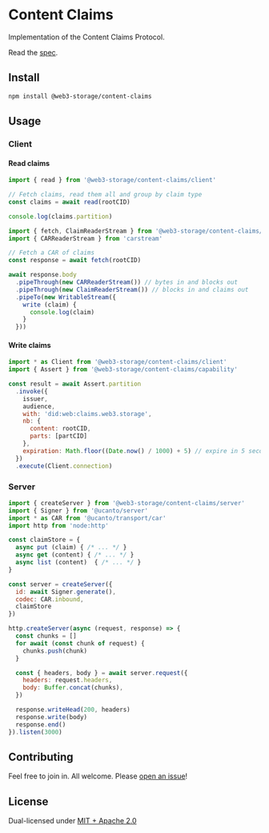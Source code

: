 # Content Claims

Implementation of the Content Claims Protocol.

Read the [spec](https://hackmd.io/@gozala/content-claims).

## Install

```sh
npm install @web3-storage/content-claims
```

## Usage

### Client

#### Read claims

```js
import { read } from '@web3-storage/content-claims/client'

// Fetch claims, read them all and group by claim type
const claims = await read(rootCID)

console.log(claims.partition)
```

```js
import { fetch, ClaimReaderStream } from '@web3-storage/content-claims/client'
import { CARReaderStream } from 'carstream'

// Fetch a CAR of claims
const response = await fetch(rootCID)

await response.body
  .pipeThrough(new CARReaderStream()) // bytes in and blocks out
  .pipeThrough(new ClaimReaderStream()) // blocks in and claims out
  .pipeTo(new WritableStream({
    write (claim) {
      console.log(claim)
    }
  }))
```

#### Write claims

```js
import * as Client from '@web3-storage/content-claims/client'
import { Assert } from '@web3-storage/content-claims/capability'

const result = await Assert.partition
  .invoke({
    issuer,
    audience,
    with: 'did:web:claims.web3.storage',
    nb: {
      content: rootCID,
      parts: [partCID]
    },
    expiration: Math.floor((Date.now() / 1000) + 5) // expire in 5 seconds
  })
  .execute(Client.connection)
```

### Server

```js
import { createServer } from '@web3-storage/content-claims/server'
import { Signer } from '@ucanto/server'
import * as CAR from '@ucanto/transport/car'
import http from 'node:http'

const claimStore = {
  async put (claim) { /* ... */ }
  async get (content) { /* ... */ }
  async list (content)  { /* ... */ }
}

const server = createServer({
  id: await Signer.generate(),
  codec: CAR.inbound,
  claimStore
})

http.createServer(async (request, response) => {
  const chunks = []
  for await (const chunk of request) {
    chunks.push(chunk)
  }

  const { headers, body } = await server.request({
    headers: request.headers,
    body: Buffer.concat(chunks),
  })

  response.writeHead(200, headers)
  response.write(body)
  response.end()
}).listen(3000)
```

## Contributing

Feel free to join in. All welcome. Please [open an issue](https://github.com/web3-storage/content-claims/issues)!

## License

Dual-licensed under [MIT + Apache 2.0](https://github.com/web3-storage/content-claims/blob/main/LICENSE.md)
